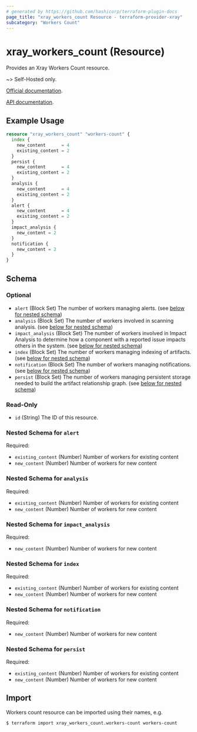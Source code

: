 ```yaml
---
# generated by https://github.com/hashicorp/terraform-plugin-docs
page_title: "xray_workers_count Resource - terraform-provider-xray"
subcategory: "Workers Count"
---
```


# xray_workers_count (Resource)

Provides an Xray Workers Count resource.

~> Self-Hosted only.

[Official documentation](https://www.jfrog.com/confluence/display/JFROG/Configuring+Xray#ConfiguringXray-AdvancedSettings).

[API documentation](https://www.jfrog.com/confluence/display/JFROG/Xray+REST+API#XrayRESTAPI-ConfiguringtheWorkersCount).

## Example Usage

```terraform
resource "xray_workers_count" "workers-count" {
  index {
    new_content      = 4
    existing_content = 2
  }
  persist {
    new_content      = 4
    existing_content = 2
  }
  analysis {
    new_content      = 4
    existing_content = 2
  }
  alert {
    new_content      = 4
    existing_content = 2
  }
  impact_analysis {
    new_content = 2
  }
  notification {
    new_content = 2
  }
}
```

<!-- schema generated by tfplugindocs -->
## Schema

### Optional

- `alert` (Block Set) The number of workers managing alerts. (see [below for nested schema](#nestedblock--alert))
- `analysis` (Block Set) The number of workers involved in scanning analysis. (see [below for nested schema](#nestedblock--analysis))
- `impact_analysis` (Block Set) The number of workers involved in Impact Analysis to determine how a component with a reported issue impacts others in the system. (see [below for nested schema](#nestedblock--impact_analysis))
- `index` (Block Set) The number of workers managing indexing of artifacts. (see [below for nested schema](#nestedblock--index))
- `notification` (Block Set) The number of workers managing notifications. (see [below for nested schema](#nestedblock--notification))
- `persist` (Block Set) The number of workers managing persistent storage needed to build the artifact relationship graph. (see [below for nested schema](#nestedblock--persist))

### Read-Only

- `id` (String) The ID of this resource.

<a id="nestedblock--alert"></a>
### Nested Schema for `alert`

Required:

- `existing_content` (Number) Number of workers for existing content
- `new_content` (Number) Number of workers for new content


<a id="nestedblock--analysis"></a>
### Nested Schema for `analysis`

Required:

- `existing_content` (Number) Number of workers for existing content
- `new_content` (Number) Number of workers for new content


<a id="nestedblock--impact_analysis"></a>
### Nested Schema for `impact_analysis`

Required:

- `new_content` (Number) Number of workers for new content


<a id="nestedblock--index"></a>
### Nested Schema for `index`

Required:

- `existing_content` (Number) Number of workers for existing content
- `new_content` (Number) Number of workers for new content


<a id="nestedblock--notification"></a>
### Nested Schema for `notification`

Required:

- `new_content` (Number) Number of workers for new content


<a id="nestedblock--persist"></a>
### Nested Schema for `persist`

Required:

- `existing_content` (Number) Number of workers for existing content
- `new_content` (Number) Number of workers for new content

## Import

Workers count resource can be imported using their names, e.g.
```
$ terraform import xray_workers_count.workers-count workers-count
```